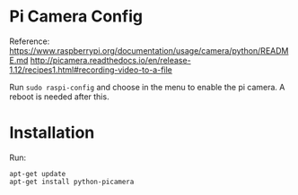 # Pi Camera Config

Reference: https://www.raspberrypi.org/documentation/usage/camera/python/README.md
           http://picamera.readthedocs.io/en/release-1.12/recipes1.html#recording-video-to-a-file

Run `sudo raspi-config` and choose in the menu to enable the pi camera. A reboot is needed after this.

# Installation
Run:
```
apt-get update
apt-get install python-picamera
```
